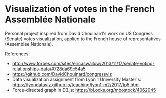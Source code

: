 # Visualization of votes in the French Assemblée Nationale
Personal project inspired from David Chouinard's work on US Congress (Senate) votes visualization, applied to the French house of representatives (Assemblée Nationale).

References:
- http://www.forbes.com/sites/ericaswallow/2013/11/17/senate-voting-relationships-data/#728da69c54a5
- https://github.com/DavidChouinard/congressviz
- Data visualization assignment from Lyon 1 University Master's: https://lyondataviz.github.io/teaching/lyon1-m2/2017/tp5.html
- Force-directed graph in D3.js: https://bl.ocks.org/mbostock/4062045
